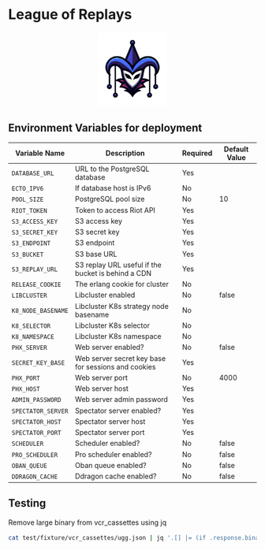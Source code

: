 # League of Replays

<p align="center">
  <a href="https://plausible.io/">
    <img src="https://raw.githubusercontent.com/mrdotb/leagueofreplays/main/priv/static/images/logo.svg" width="140px" alt="League of Replays" />
  </a>
</p>

## Environment Variables for deployment

| Variable Name      | Description                                         | Required | Default Value |
|--------------------|-----------------------------------------------------|----------|---------------|
| `DATABASE_URL`     | URL to the PostgreSQL database                      | Yes      |               |
| `ECTO_IPV6`        | If database host is IPv6                            | No       |               |
| `POOL_SIZE`        | PostgreSQL pool size                                | No       | 10            |
| `RIOT_TOKEN`       | Token to access Riot API                            | Yes      |               |
| `S3_ACCESS_KEY`    | S3 access key                                       | Yes      |               |
| `S3_SECRET_KEY`    | S3 secret key                                       | Yes      |               |
| `S3_ENDPOINT`      | S3 endpoint                                         | Yes      |               |
| `S3_BUCKET`        | S3 base URL                                         | Yes      |               |
| `S3_REPLAY_URL`    | S3 replay URL useful if the bucket is behind a CDN  | Yes      |               |
| `RELEASE_COOKIE`   | The erlang cookie for cluster                       | No       |               |
| `LIBCLUSTER`       | Libcluster enabled                                  | No       | false         |
| `K8_NODE_BASENAME` | Libcluster K8s strategy node basename               | No       |               |
| `K8_SELECTOR`      | Libcluster K8s selector                             | No       |               |
| `K8_NAMESPACE`     | Libcluster K8s namespace                            | No       |               |
| `PHX_SERVER`       | Web server enabled?                                 | No       | false         |
| `SECRET_KEY_BASE`  | Web server secret key base for sessions and cookies | Yes      |               |
| `PHX_PORT`         | Web server port                                     | No       | 4000          |
| `PHX_HOST`         | Web server host                                     | Yes      |               |
| `ADMIN_PASSWORD`   | Web server admin password                           | Yes      |               |
| `SPECTATOR_SERVER` | Spectator server enabled?                           | Yes      |               |
| `SPECTATOR_HOST`   | Spectator server host                               | Yes      |               |
| `SPECTATOR_PORT`   | Spectator server port                               | Yes      |               |
| `SCHEDULER`        | Scheduler enabled?                                  | No       | false         |
| `PRO_SCHEDULER`    | Pro scheduler enabled?                              | No       | false         |
| `OBAN_QUEUE`       | Oban queue enabled?                                 | No       | false         |
| `DDRAGON_CACHE`    | Ddragon cache enabled?                              | No       | false         |

## Testing

Remove large binary from vcr_cassettes using jq

```bash
cat test/fixture/vcr_cassettes/ugg.json | jq '.[] |= (if .response.binary == true then .response.body = "g20AAAAA" else . end)'
```
